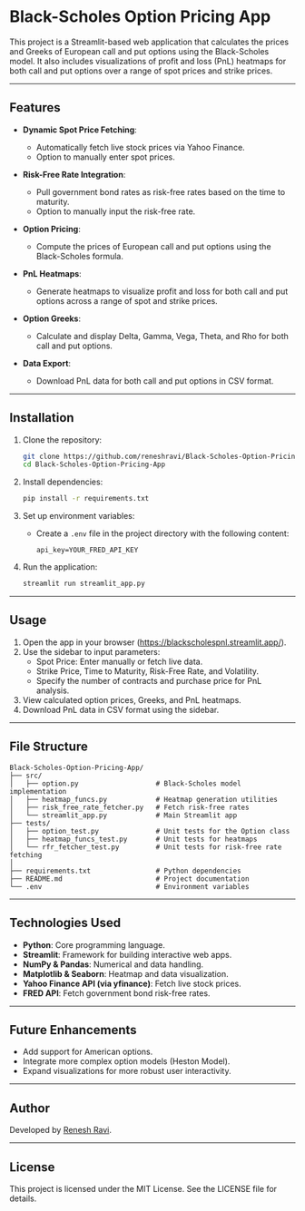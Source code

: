 # Black-Scholes Option Pricing App

This project is a Streamlit-based web application that calculates the prices and Greeks of European call and put options using the Black-Scholes model. It also includes visualizations of profit and loss (PnL) heatmaps for both call and put options over a range of spot prices and strike prices.

---

## Features

- **Dynamic Spot Price Fetching**:
  - Automatically fetch live stock prices via Yahoo Finance.
  - Option to manually enter spot prices.

- **Risk-Free Rate Integration**:
  - Pull government bond rates as risk-free rates based on the time to maturity.
  - Option to manually input the risk-free rate.

- **Option Pricing**:
  - Compute the prices of European call and put options using the Black-Scholes formula.

- **PnL Heatmaps**:
  - Generate heatmaps to visualize profit and loss for both call and put options across a range of spot and strike prices.

- **Option Greeks**:
  - Calculate and display Delta, Gamma, Vega, Theta, and Rho for both call and put options.

- **Data Export**:
  - Download PnL data for both call and put options in CSV format.

---

## Installation

1. Clone the repository:
   ```bash
   git clone https://github.com/reneshravi/Black-Scholes-Option-Pricing-App.git
   cd Black-Scholes-Option-Pricing-App
   ```

2. Install dependencies:
   ```bash
   pip install -r requirements.txt
   ```

3. Set up environment variables:
   - Create a `.env` file in the project directory with the following content:
     ```
     api_key=YOUR_FRED_API_KEY
     ```

4. Run the application:
   ```bash
   streamlit run streamlit_app.py
   ```

---

## Usage

1. Open the app in your browser (https://blackscholespnl.streamlit.app/).
2. Use the sidebar to input parameters:
   - Spot Price: Enter manually or fetch live data.
   - Strike Price, Time to Maturity, Risk-Free Rate, and Volatility.
   - Specify the number of contracts and purchase price for PnL analysis.
3. View calculated option prices, Greeks, and PnL heatmaps.
4. Download PnL data in CSV format using the sidebar.

---

## File Structure

```
Black-Scholes-Option-Pricing-App/
├── src/
│   ├── option.py                   # Black-Scholes model implementation
│   ├── heatmap_funcs.py            # Heatmap generation utilities
│   ├── risk_free_rate_fetcher.py   # Fetch risk-free rates
│   └── streamlit_app.py            # Main Streamlit app
├── tests/
│   ├── option_test.py              # Unit tests for the Option class
│   ├── heatmap_funcs_test.py       # Unit tests for heatmaps
│   └── rfr_fetcher_test.py         # Unit tests for risk-free rate fetching
│
├── requirements.txt                # Python dependencies
├── README.md                       # Project documentation
└── .env                            # Environment variables
```

---

## Technologies Used

- **Python**: Core programming language.
- **Streamlit**: Framework for building interactive web apps.
- **NumPy & Pandas**: Numerical and data handling.
- **Matplotlib & Seaborn**: Heatmap and data visualization.
- **Yahoo Finance API (via yfinance)**: Fetch live stock prices.
- **FRED API**: Fetch government bond risk-free rates.

---

## Future Enhancements

- Add support for American options.
- Integrate more complex option models (Heston Model).
- Expand visualizations for more robust user interactivity.

---

## Author

Developed by [Renesh Ravi](https://linkedin.com/in/reneshravi).

---

## License

This project is licensed under the MIT License. See the LICENSE file for details.
